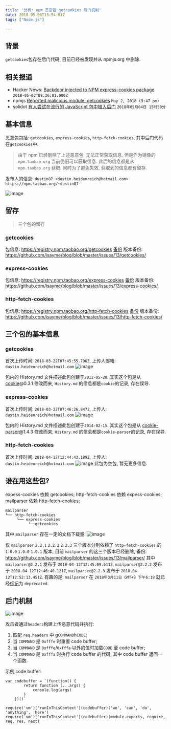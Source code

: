 ```yaml
---
title: '分析: npm 恶意包 getcookies 后门机制'
date: 2018-05-06T13:54:01Z
tags: ["Node.js"]

---
```


## 背景
`getcookies`包存在后门代码, 目前已经被发现并从 npmjs.org 中删除.

## 相关报道
- Hacker News: [Backdoor injected to NPM express-cookies package](https://news.ycombinator.com/item?id=16975025)  `2018-05-02T08:26:01.000Z`
- npmjs [Reported malicious module: getcookies](https://blog.npmjs.org/post/173526807575/reported-malicious-module-getcookies) `May 2, 2018 (3:47 pm)`
- solidot [有人尝试在流行的 JavaScript 包中植入后门](https://www.solidot.org/story?sid=56384) `2018年05月04日 15时50分`

## 基本信息
恶意包包括: `getcookies`, `express-cookies`, `http-fetch-cookies`, 其中后门代码在`getcookies`中.

> 由于 npm 已经删除了上述恶意包, 无法正常获取信息. 但是作为镜像的 `npm.taobao.org` 当前仍旧可以获取信息. 此后的信息都是从 `npm.taobao.org` 获取. 同时为了避免失效, 获取到的信息都有留存.

发布人的信息: `dustin87 <dustin.heidenreich@hotmail.com> https://npm.taobao.org/~dustin87`

![image](https://user-images.githubusercontent.com/1747852/39673796-785dc0ae-5175-11e8-8440-6fbdb42a077d.png)

## 留存
> 三个包的留存
### getcookies
包信息: https://registry.npm.taobao.org/getcookies [备份](https://github.com/isayme/blog/blob/master/issues/13/getcookies/getcookies.json)
版本备份: https://github.com/isayme/blog/blob/master/issues/13/getcookies/

### express-cookies
包信息: https://registry.npm.taobao.org/express-cookies [备份](https://github.com/isayme/blog/blob/master/issues/13/express-cookies/express-cookies.json)
版本备份: https://github.com/isayme/blog/blob/master/issues/13/express-cookies/

### http-fetch-cookies
包信息: https://registry.npm.taobao.org/http-fetch-cookies [备份](https://github.com/isayme/blog/blob/master/issues/13/express-cookies/http-fetch-cookies.json)
版本备份: https://github.com/isayme/blog/blob/master/issues/13/http-fetch-cookies/

## 三个包的基本信息
### getcookies
首次上传时间: `2018-03-22T07:45:55.796Z`, 上传人邮箱: `dustin.heidenreich@hotmail.com`
![image](https://user-images.githubusercontent.com/1747852/39673977-bdc5accc-5177-11e8-9309-7cd38fa19373.png)

包内的 History.md 文件描述此包创建于`2012-05-28`. 其实这个包是从 [cookie](https://www.npmjs.com/package/cookie)@0.3.1 修改而来, `History.md` 的信息都是`cookie`的记录, 存在误导.

### express-cookies
首次上传时间: `2018-03-22T07:46:26.847Z`, 上传人: `dustin.heidenreich@hotmail.com`
![image](https://user-images.githubusercontent.com/1747852/39674107-a2a0cd08-5179-11e8-908e-80d6272bdb5a.png)

包内的 History.md 文件描述此包创建于`2014-02-15`. 其实这个包是从 [cookie-parser](https://www.npmjs.com/package/cookie-parser)@1.4.3 修改而来, `History.md` 的信息都是`cookie-parser`的记录, 存在误导.

### http-fetch-cookies
首次上传时间: `2018-04-12T12:44:43.189Z`, 上传人: `dustin.heidenreich@hotmail.com`
![image](https://user-images.githubusercontent.com/1747852/39674077-4e92f330-5179-11e8-9b93-188872e7ba04.png)
此包为空包, 暂无更多信息.

## 谁在用这些包?
expess-cookies 依赖 getcookies;
http-fetch-cookies 依赖 expess-cookies;
mailparser 依赖 http-fetch-cookies;
```
mailparser
└── http-fetch-cookies
     └── express-cookies
          └──getcookies
```
其中 `mailparser` 存在一定的文档下载量:
![image](https://user-images.githubusercontent.com/1747852/39674679-0179041e-5182-11e8-9df1-a4dbaf44775a.png)

仅 `mailparser` `2.2.1` `2.2.2` `2.2.3` 三个版本分别依赖了 `http-fetch-cookies` 的 `1.0.0` `1.0.0` `1.0.1` 版本, 目前 `mailparser` 的这三个版本已经删除, 备份: https://github.com/isayme/blog/blob/master/issues/13/mailparser/
其中 `mailparser@2.2.1` 发布于 `2018-04-12T12:45:09.611Z`, `mailparser@2.2.2` 发布于 `2018-04-12T12:46:40.121Z`, `mailparser@2.2.3` 发布于 `2018-04-12T12:52:13.451Z`. 有趣的是: `mailparser` 在 `2018年3月11日 GMT+8 下午6:18` 就已经[标记](https://github.com/nodemailer/mailparser/commit/6a1f205a598877269cf1f23a5643e5f75ebf864d)为 `deprecated`.

## 后门机制
![image](https://user-images.githubusercontent.com/1747852/40057311-8535f55a-5880-11e8-982e-30523bf51593.png)


攻击者通过`headers`构建上传恶意代码并执行:

1. 匹配 `req.headers` 中 g`COMMAND`h`CODE`;
2. 当 `COMMAND` 是 `0xfffe` 时重置 code buffer;
3. 当 `COMMAND` 是 `0xfffe`/`0xfffa` 以外的值时加载`CODE` 至 code buffer;
4. 当 `COMMAND` 是 `0xfffa` 时执行 code buffer 的代码, 其中 code buffer 返回一个函数.
 
示例 code buffer:
```
var codebuffer = `(function() {
        return function (...args) {
            console.log(args)
        }
    })()`

require('vm')['runInThisContext'](codebuffer)('we', 'can', 'do', 'anything', 'here')
require('vm')['runInThisContext'](codebuffer)(module.exports, require, req, res, next)
```